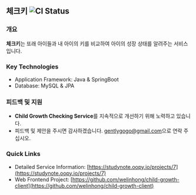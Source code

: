 ## 체크키 ![CI Status](https://github.com/MJbae/child-growth-server/actions/workflows/production.yml/badge.svg?branch=main)

### 개요 
**체크키**는 또래 아이들과 내 아이의 키를 비교하여 아이의 성장 상태를 알려주는 서비스입니다.

### Key Technologies
* Application Framework: Java & SpringBoot
* Database: MySQL & JPA

### 피드백 및 지원
- **Child Growth Checking Service**를 지속적으로 개선하기 위해 노력하고 있습니다. 
- 피드백 및 제안을 주시면 감사하겠습니다.
[gentlygogo@gmail.com](mailto:gentlygogo@gmail.com)으로 연락 주십시오.

### Quick Links
* Detailed Service Information: [https://studynote.oopy.io/projects/7](https://studynote.oopy.io/projects/7)
* Web Frontend Project: [https://github.com/welinhong/child-growth-client](https://github.com/welinhong/child-growth-client)
